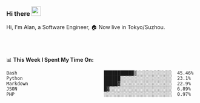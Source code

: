### Hi there <img src="https://media.giphy.com/media/hvRJCLFzcasrR4ia7z/giphy.gif" width="25px">

<!-- ![visitors](https://visitor-badge.glitch.me/badge?page_id=dislfyer.dislfyer) -->

Hi, I'm Alan, a Software Engineer, 🏠 Now live in Tokyo/Suzhou.

<br/>
<br/>

📊 **This Week I Spent My Time On:**


<!--START_SECTION:waka-->

```text
Bash                                ███████████▒░░░░░░░░░░░░░  45.46%
Python                              ██████░░░░░░░░░░░░░░░░░░░  23.1%
Markdown                            █████▓░░░░░░░░░░░░░░░░░░░  22.9%
JSON                                █▓░░░░░░░░░░░░░░░░░░░░░░░  6.89%
PHP                                 ░░░░░░░░░░░░░░░░░░░░░░░░░  0.97%
```

<!--END_SECTION:waka-->

<!--
**About Me:**
 -->
